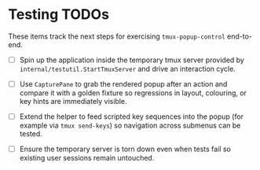 # Testing TODOs

These items track the next steps for exercising `tmux-popup-control` end-to-end.

- [ ] Spin up the application inside the temporary tmux server provided by
  `internal/testutil.StartTmuxServer` and drive an interaction cycle.
- [ ] Use `CapturePane` to grab the rendered popup after an action and compare it
  with a golden fixture so regressions in layout, colouring, or key hints are
  immediately visible.
- [ ] Extend the helper to feed scripted key sequences into the popup (for
  example via `tmux send-keys`) so navigation across submenus can be tested.
- [ ] Ensure the temporary server is torn down even when tests fail so existing
  user sessions remain untouched.

